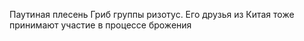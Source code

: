 Паутиная плесень
Гриб группы ризотус. Его друзья из Китая тоже принимают участие в процессе брожения
